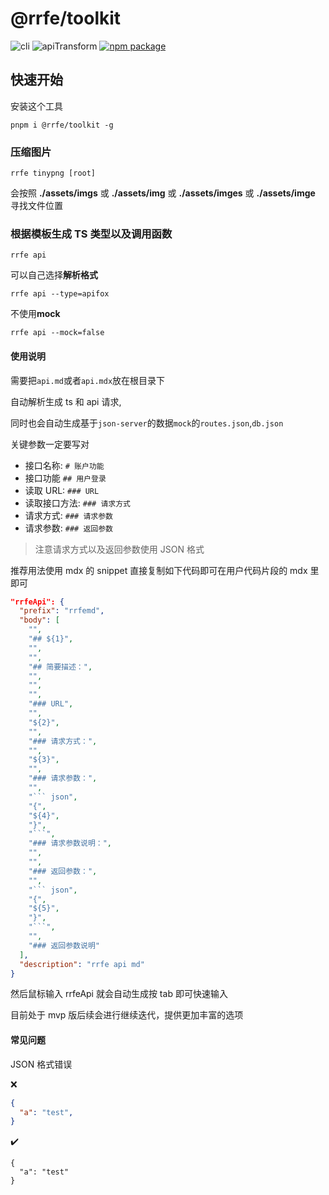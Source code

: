 # @rrfe/toolkit

<p align="left">
    <img src="https://img.shields.io/badge/utils-redrock-red?labelColor=gray&style=flat" alt="cli" />
    <img src="https://img.shields.io/badge/md-apiTransform-blue?labelColor=gray&style=flat" alt="apiTransform" />
    <a href="https://www.npmjs.com/package/@rrfe/toolkit"><img src=https://img.shields.io/npm/v/@rrfe/toolkit.svg  alt="npm package"></a>
</p>

## 快速开始

安装这个工具

```shell
pnpm i @rrfe/toolkit -g
```

### 压缩图片

```shell
rrfe tinypng [root]
```

会按照 **./assets/imgs** 或 **./assets/img** 或 **./assets/imges** 或 **./assets/imge** 寻找文件位置

### 根据模板生成 TS 类型以及调用函数

```shell
rrfe api
```

可以自己选择**解析格式**

```shell
rrfe api --type=apifox
```

不使用**mock**

```shell
rrfe api --mock=false
```

#### 使用说明

需要把`api.md`或者`api.mdx`放在根目录下

自动解析生成 ts 和 api 请求,

同时也会自动生成基于`json-server`的数据`mock`的`routes.json`,`db.json`

关键参数一定要写对

- 接口名称: `# 账户功能`
- 接口功能  `## 用户登录`
- 读取 URL:  `### URL`
- 读取接口方法: `### 请求方式`
- 请求方式:  `### 请求参数`
- 请求参数:  `### 返回参数`

> 注意请求方式以及返回参数使用 JSON 格式

推荐用法使用 mdx 的 snippet
直接复制如下代码即可在用户代码片段的 mdx 里即可

````json
"rrfeApi": {
  "prefix": "rrfemd",
  "body": [
    "",
    "## ${1}",
    "",
    "",
    "## 简要描述：",
    "",
    "",
    "",
    "### URL",
    "",
    "${2}",
    "",
    "### 请求方式：",
    "",
    "${3}",
    "",
    "### 请求参数：",
    "",
    "``` json",
    "{",
    "${4}",
    "}",
    "```",
    "### 请求参数说明：",
    "",
    "",
    "### 返回参数：",
    "",
    "``` json",
    "{",
    "${5}",
    "}",
    "```",
    "",
    "### 返回参数说明"
  ],
  "description": "rrfe api md"
}
````

然后鼠标输入 rrfeApi 就会自动生成按 tab 即可快速输入

目前处于 mvp 版后续会进行继续迭代，提供更加丰富的选项

#### 常见问题

JSON 格式错误

❌

```json
{
  "a": "test",
}
```

✔️

```
{
  "a": "test"
}
```